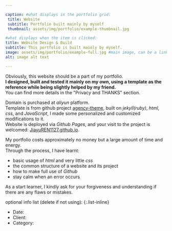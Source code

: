 ```yaml
---

caption: #what displays in the portfolio grid:
 title: Website
 subtitle: Portfolio built mainly by myself
 thumbnail: assets/img/portfolio/example-thumbnail.jpg

#what displays when the item is clicked:
title: Website Design & Build
subtitle: This portfolio is built mainly by myself.
image: assets/img/portfolio/example-full.jpg #main image, can be a link or a file in assets/img/portfolio
alt: image alt text

---
```


Obviously, this website should be a part of my portfolio.  
**I designed, built and tested it mainly on my own, using a template as the reference while being slightly helped by my friend.**  
You can find more details in the "Privacy and THANKS" section.

Domain is purchased at *aliyun* platform.  
Template is from github project [agency-theme](https://github.com/raviriley/agency-jekyll-theme), built on *jekyll(ruby)*, *html*, *css*, and *JavaScript*, I made some personalized and customized modifications to it.  
Website is deployed via *Github Pages*, and your visit to the project is welcomed: [JiayuREN1127.github.io](https://github.com/JiayuREN1127/JiayuREN1127.github.io).

My portfolio costs approximately no money but a large amount of time and energy.  
Through the process, I have learnt:
- basic usage of *html* and very little *css*
- the common structure of a website and its project
- how to make full use of *Github*
- stay calm when an error occurs

As a start learner, I kindly ask for your forgiveness and understanding if there are any flaws or mistakes.

optional info list (delete if not using):
{:.list-inline}
- Date:
- Client:
- Category:
